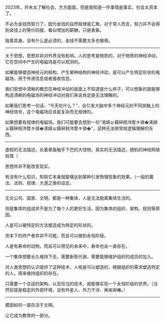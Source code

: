 2023年，并未太了解社会，方方面面，但是我知道一件事情是事实，社会太资本了。

不必为金钱而努力了，因为金钱的自然规律是汇聚。对于常人而言，努力并不会得到金钱上的等价回报，看似增加的薪酬，只是表象。

独善其身。没有什么是必须的，金钱不需要太多也够用。

---

关于思想，思想并非对外界没有影响。人的思考是物质的，对于物质的神经冲动，它在空间中产生的电磁场是可以观测的。

如果能够塑造神经元的结构，产生某种结构的神经冲动，是可以产生特定形状的电磁场，用于传递信息或者接收信息。

我们思想中清晰的概念在神经冲动的层面上不知道是什么样子，可以想象的是能够构造清晰的电磁场的神经冲动对我们来说肯定是无法理解的。

如果我们思考一句话，“今天吃什么？”，会引发大脑中多个神经元的不同突触上的神经信号，这个电磁场应该是复杂而无规律的。

如果想要有规律的电磁场，我们可能要去想到一句“浠婂ぉ鍚冧粈涔堥キ锛�浠婂ぉ鍚冧粈涔堥キ锛�浠婂ぉ鍚冧粈涔堥キ锛�”，这种无法用常规逻辑理解的东西。

---

虚假的无法描述，长着章鱼触手下巴的大怪物，真实的无法描述，随机的神经网络权值（

思想并非不能改变现实。

有没有什么知识，知晓它本身就能够达到某种引发物理现象的效果。（一般的魔法、法则、规律、大道之类的设定。

---

无论公司、国家、文明，都是一种集体，人是无法脱离集体生活的。

但是集体的组成并不是为了每个人的更好生活。因为集体的组织、架构、规则等原因。

人是可以被特定的方法塑造成为特定的形状的。

资本下的终产者并非不可能，而且可以做到永恒阶级。

人是有寿命的动物，而且可以预见的未来中，寿命也会一直存在。

一个集体想要长久维持下去，需要新陈代谢，需要能够维护组织的成员的加入。

对人类思想的认识提供了这种技术，人格是可以塑造的，根据组织的需求塑造特定的人。用来维持组织的存在。

只需要一个合适的架构，以及恰当的技术，就能够实现一个永恒阶级的世界。（当然前提是稳定的外部环境，没有外星人、外力干涉、~~天文灾难~~。）

---

模因如何一直存活于文明。

让它成为教育的一部分。
